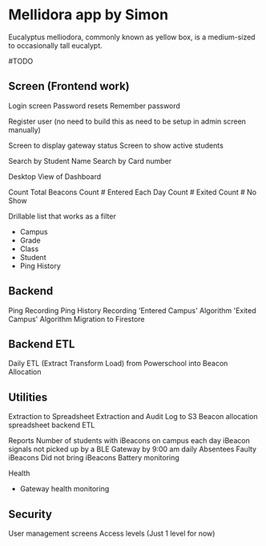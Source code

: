 # Mellidora app by Simon

Eucalyptus melliodora, commonly known as yellow box, is a medium-sized to occasionally tall eucalypt.

#TODO


Screen (Frontend work)
----------------------

Login screen
Password resets
Remember password

Register user (no need to build this as need to be setup in admin screen manually)

Screen to display gateway status
Screen to show active students

Search by Student Name
Search by Card number

Desktop View of Dashboard

Count Total Beacons
Count # Entered Each Day
Count # Exited
Count # No Show

Drillable list that works as a filter
 - Campus
 - Grade
 - Class
 - Student
 - Ping History


Backend
----------------------
Ping Recording
Ping History Recording
'Entered Campus' Algorithm
'Exited Campus' Algorithm
Migration to Firestore

Backend ETL
----------------------

Daily ETL (Extract Transform Load) from Powerschool into Beacon Allocation


Utilities
----------------------
Extraction to Spreadsheet
Extraction and Audit Log to S3
Beacon allocation spreadsheet backend ETL

Reports 
Number of students with iBeacons on campus each day
iBeacon signals not picked up by a BLE Gateway by 9:00 am daily
Absentees
Faulty iBeacons
Did not bring iBeacons
Battery monitoring

Health
 - Gateway health monitoring


Security
----------------------
User management screens 
Access levels (Just 1 level for now)





